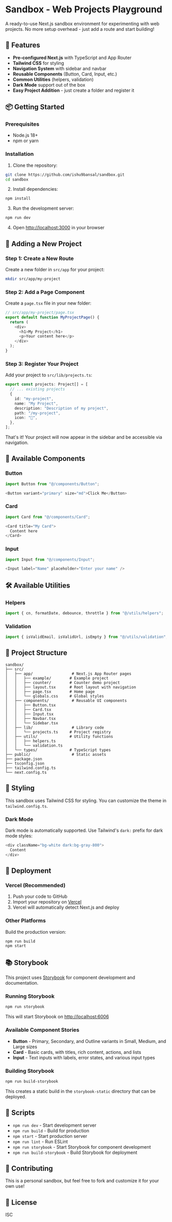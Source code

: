 # Sandbox - Web Projects Playground

A ready-to-use Next.js sandbox environment for experimenting with web projects. No more setup overhead - just add a route and start building!

## 🚀 Features

- **Pre-configured Next.js** with TypeScript and App Router
- **Tailwind CSS** for styling
- **Navigation System** with sidebar and navbar
- **Reusable Components** (Button, Card, Input, etc.)
- **Common Utilities** (helpers, validation)
- **Dark Mode** support out of the box
- **Easy Project Addition** - just create a folder and register it

## 📦 Getting Started

### Prerequisites

- Node.js 18+ 
- npm or yarn

### Installation

1. Clone the repository:
```bash
git clone https://github.com/ishu9bansal/sandbox.git
cd sandbox
```

2. Install dependencies:
```bash
npm install
```

3. Run the development server:
```bash
npm run dev
```

4. Open [http://localhost:3000](http://localhost:3000) in your browser

## 🎯 Adding a New Project

### Step 1: Create a New Route

Create a new folder in `src/app` for your project:

```bash
mkdir src/app/my-project
```

### Step 2: Add a Page Component

Create a `page.tsx` file in your new folder:

```typescript
// src/app/my-project/page.tsx
export default function MyProjectPage() {
  return (
    <div>
      <h1>My Project</h1>
      <p>Your content here</p>
    </div>
  );
}
```

### Step 3: Register Your Project

Add your project to `src/lib/projects.ts`:

```typescript
export const projects: Project[] = [
  // ... existing projects
  {
    id: "my-project",
    name: "My Project",
    description: "Description of my project",
    path: "/my-project",
    icon: "🚀",
  },
];
```

That's it! Your project will now appear in the sidebar and be accessible via navigation.

## 🧩 Available Components

### Button
```typescript
import Button from "@/components/Button";

<Button variant="primary" size="md">Click Me</Button>
```

### Card
```typescript
import Card from "@/components/Card";

<Card title="My Card">
  Content here
</Card>
```

### Input
```typescript
import Input from "@/components/Input";

<Input label="Name" placeholder="Enter your name" />
```

## 🛠️ Available Utilities

### Helpers
```typescript
import { cn, formatDate, debounce, throttle } from "@/utils/helpers";
```

### Validation
```typescript
import { isValidEmail, isValidUrl, isEmpty } from "@/utils/validation";
```

## 📁 Project Structure

```
sandbox/
├── src/
│   ├── app/                 # Next.js App Router pages
│   │   ├── example/        # Example project
│   │   ├── counter/        # Counter demo project
│   │   ├── layout.tsx      # Root layout with navigation
│   │   ├── page.tsx        # Home page
│   │   └── globals.css     # Global styles
│   ├── components/          # Reusable UI components
│   │   ├── Button.tsx
│   │   ├── Card.tsx
│   │   ├── Input.tsx
│   │   ├── Navbar.tsx
│   │   └── Sidebar.tsx
│   ├── lib/                 # Library code
│   │   └── projects.ts     # Project registry
│   ├── utils/              # Utility functions
│   │   ├── helpers.ts
│   │   └── validation.ts
│   └── types/              # TypeScript types
├── public/                  # Static assets
├── package.json
├── tsconfig.json
├── tailwind.config.ts
└── next.config.ts
```

## 🎨 Styling

This sandbox uses Tailwind CSS for styling. You can customize the theme in `tailwind.config.ts`.

### Dark Mode

Dark mode is automatically supported. Use Tailwind's `dark:` prefix for dark mode styles:

```typescript
<div className="bg-white dark:bg-gray-800">
  Content
</div>
```

## 🚢 Deployment

### Vercel (Recommended)

1. Push your code to GitHub
2. Import your repository on [Vercel](https://vercel.com)
3. Vercel will automatically detect Next.js and deploy

### Other Platforms

Build the production version:

```bash
npm run build
npm start
```

## 📚 Storybook

This project uses [Storybook](https://storybook.js.org/) for component development and documentation.

### Running Storybook

```bash
npm run storybook
```

This will start Storybook on [http://localhost:6006](http://localhost:6006)

### Available Component Stories

- **Button** - Primary, Secondary, and Outline variants in Small, Medium, and Large sizes
- **Card** - Basic cards, with titles, rich content, actions, and lists
- **Input** - Text inputs with labels, error states, and various input types

### Building Storybook

```bash
npm run build-storybook
```

This creates a static build in the `storybook-static` directory that can be deployed.

## 📝 Scripts

- `npm run dev` - Start development server
- `npm run build` - Build for production
- `npm start` - Start production server
- `npm run lint` - Run ESLint
- `npm run storybook` - Start Storybook for component development
- `npm run build-storybook` - Build Storybook for deployment

## 🤝 Contributing

This is a personal sandbox, but feel free to fork and customize it for your own use!

## 📄 License

ISC